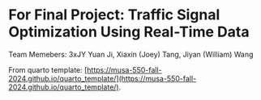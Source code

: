 # For Final Project: Traffic Signal Optimization Using Real-Time Data

Team Memebers: 3xJY
Yuan Ji, Xiaxin (Joey) Tang, Jiyan (William) Wang

From quarto template: [https://musa-550-fall-2024.github.io/quarto_template/](https://musa-550-fall-2024.github.io/quarto_template/).

